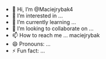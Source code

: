 - 👋 Hi, I’m @Maciejrybak4
- 👀 I’m interested in ...
- 🌱 I’m currently learning ...
- 💞️ I’m looking to collaborate on ...
- 📫 How to reach me ... maciejrybak 
- 😄 Pronouns: ...
- ⚡ Fun fact: ...

<!---
Maciejrybak4/Maciejrybak4 is a ✨ special ✨ repository because its `README.md` (this file) appears on your GitHub profile.
You can click the Preview link to take a look at your changes.
--->
